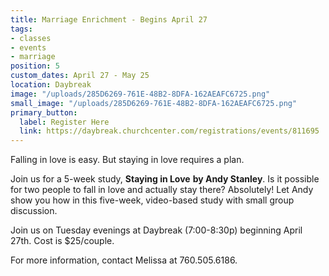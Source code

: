```yaml
---
title: Marriage Enrichment - Begins April 27
tags:
- classes
- events
- marriage
position: 5
custom_dates: April 27 - May 25
location: Daybreak
image: "/uploads/285D6269-761E-48B2-8DFA-162AEAFC6725.png"
small_image: "/uploads/285D6269-761E-48B2-8DFA-162AEAFC6725.png"
primary_button:
  label: Register Here
  link: https://daybreak.churchcenter.com/registrations/events/811695
---
```


Falling in love is easy. But staying in love requires a plan.

Join us for a 5-week study, **Staying in Love** **by Andy Stanley**. Is it possible for two people to fall in love and actually stay there? Absolutely! Let Andy show you how in this five-week, video-based study with small group discussion.

Join us on Tuesday evenings at Daybreak (7:00-8:30p) beginning April 27th.  Cost is $25/couple.

For more information, contact Melissa at 760.505.6186.